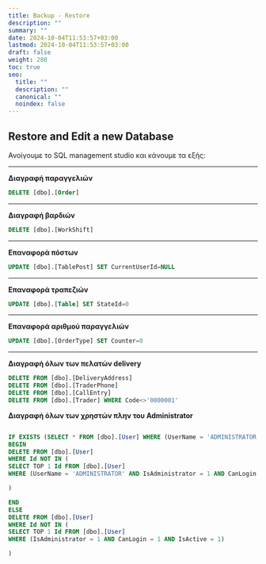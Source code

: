 ```yaml
---
title: Backup - Restore
description: ""
summary: ""
date: 2024-10-04T11:53:57+03:00
lastmod: 2024-10-04T11:53:57+03:00
draft: false
weight: 280
toc: true
seo:
  title: ""
  description: ""
  canonical: ""
  noindex: false
---
```


## Restore and Edit a new Database

Ανοίγουμε το SQL management studio και κάνουμε τα εξής:

---

**Διαγραφή παραγγελιών**

```sql
DELETE [dbo].[Order]
```

---

**Διαγραφή βαρδιών**

```sql
DELETE [dbo].[WorkShift]
```

---

**Επαναφορά πόστων**

```sql
UPDATE [dbo].[TablePost] SET CurrentUserId=NULL
```

---

**Επαναφορά τραπεζιών**

```sql
UPDATE [dbo].[Table] SET StateId=0
```

---

**Επαναφορά αριθμού παραγγελιών**

```sql
UPDATE [dbo].[OrderType] SET Counter=0
```

---

**Διαγραφή όλων των πελατών delivery**

```sql
DELETE FROM [dbo].[DeliveryAddress]
DELETE FROM [dbo].[TraderPhone]
DELETE FROM [dbo].[CallEntry]
DELETE FROM [dbo].[Trader] WHERE Code<>'0000001'
```

**Διαγραφή όλων των χρηστών πλην του Administrator**

```sql

IF EXISTS (SELECT * FROM [dbo].[User] WHERE (UserName = 'ADMINISTRATOR' AND IsAdministrator = 1 AND CanLogin = 1 AND IsActive = 1))
BEGIN
DELETE FROM [dbo].[User]
WHERE Id NOT IN (
SELECT TOP 1 Id FROM [dbo].[User]
WHERE (UserName = 'ADMINISTRATOR' AND IsAdministrator = 1 AND CanLogin = 1 AND IsActive = 1)

)

END
ELSE
DELETE FROM [dbo].[User]
WHERE Id NOT IN (
SELECT TOP 1 Id FROM [dbo].[User]
WHERE (IsAdministrator = 1 AND CanLogin = 1 AND IsActive = 1)

)
```
